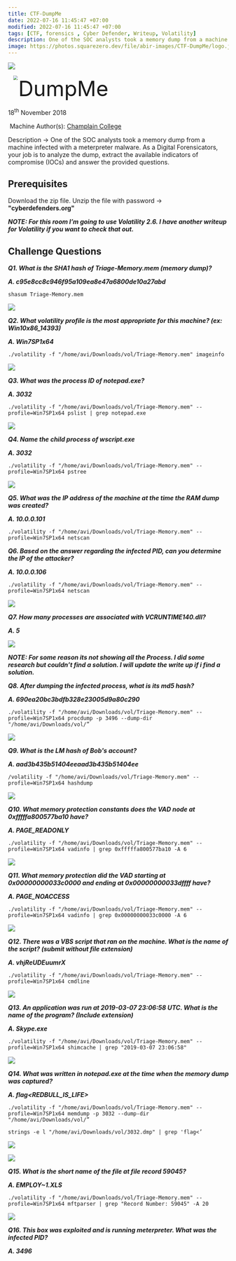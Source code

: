 ```yaml
---
title: CTF-DumpMe
date: 2022-07-16 11:45:47 +07:00
modified: 2022-07-16 11:45:47 +07:00
tags: [CTF, forensics , Cyber Defender, Writeup, Volatility]
description: One of the SOC analysts took a memory dump from a machine infected with a meterpreter malware. As a Digital Forensicators, your job is to analyze the dump, extract the available indicators of compromise (IOCs) and answer the provided questions.
image: https://photos.squarezero.dev/file/abir-images/CTF-DumpMe/logo.jpg
---
```


![](https://photos.squarezero.dev/file/abir-images/htbasset/thmbanner.png)

<img src="https://photos.squarezero.dev/file/abir-images/CTF-DumpMe/logo.jpg" style="margin-left: 20px; zoom: 60%;" align=left />    	<font size="10">DumpMe</font>

18<sup>th</sup> November 2018

​		Machine Author(s): [Champlain College](https://cyberdefenders.org/blueteam-ctf-challenges/65)



Description → One of the SOC analysts took a memory dump from a machine infected with a meterpreter malware. As a Digital Forensicators, your job is to analyze the dump, extract the available indicators of compromise (IOCs) and answer the provided questions.

## Prerequisites

Download the zip file. Unzip the file with password →  **"cyberdefenders.org"**

***NOTE: For this room I’m going to use Volatility 2.6. I have another writeup for Volatility if you want to check that out.***

## Challenge Questions

***Q1.  What is the SHA1 hash of Triage-Memory.mem (memory dump)?***

***A. c95e8cc8c946f95a109ea8e47a6800de10a27abd***

`shasum Triage-Memory.mem`

![](https://photos.squarezero.dev/file/abir-images/CTF-DumpMe/01.png)

***Q2. What volatility profile is the most appropriate for this machine? (ex: Win10x86_14393)***

***A. Win7SP1x64***

`./volatility -f "/home/avi/Downloads/vol/Triage-Memory.mem" imageinfo`

![](https://photos.squarezero.dev/file/abir-images/CTF-DumpMe/02.png)

***Q3. What was the process ID of notepad.exe?***

***A. 3032***

`./volatility -f "/home/avi/Downloads/vol/Triage-Memory.mem" --profile=Win7SP1x64 pslist | grep notepad.exe`

![](https://photos.squarezero.dev/file/abir-images/CTF-DumpMe/03.png)

***Q4. Name the child process of wscript.exe***

***A. 3032***

`./volatility -f "/home/avi/Downloads/vol/Triage-Memory.mem" --profile=Win7SP1x64 pstree`

![](https://photos.squarezero.dev/file/abir-images/CTF-DumpMe/04.png)

***Q5. What was the IP address of the machine at the time the RAM dump was created?***

***A. 10.0.0.101***

`./volatility -f "/home/avi/Downloads/vol/Triage-Memory.mem" --profile=Win7SP1x64 netscan`

***Q6. Based on the answer regarding the infected PID, can you determine the IP of the attacker?***

***A. 10.0.0.106***

`./volatility -f "/home/avi/Downloads/vol/Triage-Memory.mem" --profile=Win7SP1x64 netscan`

![](https://photos.squarezero.dev/file/abir-images/CTF-DumpMe/05.png)


***Q7.  How many processes are associated with VCRUNTIME140.dll?***

***A. 5***

![](https://photos.squarezero.dev/file/abir-images/CTF-DumpMe/06.png)


***NOTE: For some reason its not showing all the Process. I did some research but couldn’t find a solution. I will update the write up if i find a solution.***

***Q8. After dumping the infected process, what is its md5 hash?***

***A. 690ea20bc3bdfb328e23005d9a80c290***

`./volatility -f "/home/avi/Downloads/vol/Triage-Memory.mem" --profile=Win7SP1x64 procdump -p 3496 --dump-dir "/home/avi/Downloads/vol/”`

![](https://photos.squarezero.dev/file/abir-images/CTF-DumpMe/7.png)
 

***Q9. What is the LM hash of Bob's account?***

***A. aad3b435b51404eeaad3b435b51404ee***

`/volatility -f "/home/avi/Downloads/vol/Triage-Memory.mem" --profile=Win7SP1x64 hashdump`

![](https://photos.squarezero.dev/file/abir-images/CTF-DumpMe/8.png)


***Q10. What memory protection constants does the VAD node at 0xfffffa800577ba10 have?***

***A. PAGE_READONLY***

`./volatility -f "/home/avi/Downloads/vol/Triage-Memory.mem" --profile=Win7SP1x64 vadinfo | grep 0xfffffa800577ba10 -A 6`

![](https://photos.squarezero.dev/file/abir-images/CTF-DumpMe/9.png)


***Q11. What memory protection did the VAD starting at 0x00000000033c0000 and ending at 0x00000000033dffff have?***

***A. PAGE_NOACCESS***

`./volatility -f "/home/avi/Downloads/vol/Triage-Memory.mem" --profile=Win7SP1x64 vadinfo | grep 0x00000000033c0000 -A 6`

![](https://photos.squarezero.dev/file/abir-images/CTF-DumpMe/10.png)


***Q12. There was a VBS script that ran on the machine. What is the name of the script? (submit without file extension)***

***A. vhjReUDEuumrX***

`./volatility -f "/home/avi/Downloads/vol/Triage-Memory.mem" --profile=Win7SP1x64 cmdline`

![](https://photos.squarezero.dev/file/abir-images/CTF-DumpMe/11.png)


***Q13. An application was run at 2019-03-07 23:06:58 UTC. What is the name of the program? (Include extension)***

***A. Skype.exe***

`./volatility -f "/home/avi/Downloads/vol/Triage-Memory.mem" --profile=Win7SP1x64 shimcache | grep "2019-03-07 23:06:58"`

![](https://photos.squarezero.dev/file/abir-images/CTF-DumpMe/12.png)


***Q14. What was written in notepad.exe at the time when the memory dump was captured?***

***A. flag<REDBULL_IS_LIFE>***

`./volatility -f "/home/avi/Downloads/vol/Triage-Memory.mem" --profile=Win7SP1x64 memdump -p 3032 --dump-dir "/home/avi/Downloads/vol/”`

`strings -e l "/home/avi/Downloads/vol/3032.dmp" | grep 'flag<’`

![](https://photos.squarezero.dev/file/abir-images/CTF-DumpMe/13.png)


![](https://photos.squarezero.dev/file/abir-images/CTF-DumpMe/14.png)


***Q15. What is the short name of the file at file record 59045?***

***A. EMPLOY~1.XLS***

`./volatility -f "/home/avi/Downloads/vol/Triage-Memory.mem" --profile=Win7SP1x64 mftparser | grep "Record Number: 59045" -A 20`

![](https://photos.squarezero.dev/file/abir-images/CTF-DumpMe/15.png)


***Q16. This box was exploited and is running meterpreter. What was the infected PID?***

***A. 3496***
